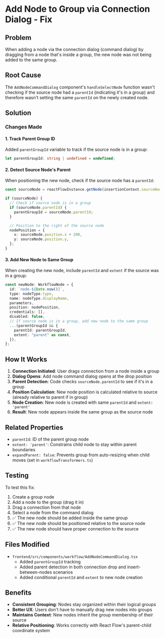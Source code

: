 # Add Node to Group via Connection Dialog - Fix

## Problem

When adding a node via the connection dialog (command dialog) by dragging from a node that's inside a group, the new node was not being added to the same group.

## Root Cause

The `AddNodeCommandDialog` component's `handleSelectNode` function wasn't checking if the source node had a `parentId` (indicating it's in a group) and therefore wasn't setting the same `parentId` on the newly created node.

## Solution

### Changes Made

#### 1. Track Parent Group ID

Added `parentGroupId` variable to track if the source node is in a group:

```typescript
let parentGroupId: string | undefined = undefined;
```

#### 2. Detect Source Node's Parent

When positioning the new node, check if the source node has a `parentId`:

```typescript
const sourceNode = reactFlowInstance.getNode(insertionContext.sourceNodeId);

if (sourceNode) {
  // Check if source node is in a group
  if (sourceNode.parentId) {
    parentGroupId = sourceNode.parentId;
  }

  // Position to the right of the source node
  nodePosition = {
    x: sourceNode.position.x + 200,
    y: sourceNode.position.y,
  };
}
```

#### 3. Add New Node to Same Group

When creating the new node, include `parentId` and `extent` if the source was in a group:

```typescript
const newNode: WorkflowNode = {
  id: `node-${Date.now()}`,
  type: nodeType.type,
  name: nodeType.displayName,
  parameters,
  position: nodePosition,
  credentials: [],
  disabled: false,
  // If source node is in a group, add new node to the same group
  ...(parentGroupId && {
    parentId: parentGroupId,
    extent: "parent" as const,
  }),
};
```

## How It Works

1. **Connection Initiated**: User drags connection from a node inside a group
2. **Dialog Opens**: Add node command dialog opens at the drop position
3. **Parent Detection**: Code checks `sourceNode.parentId` to see if it's in a group
4. **Position Calculation**: New node position is calculated relative to source (already relative to parent if in group)
5. **Node Creation**: New node is created with same `parentId` and `extent: 'parent'`
6. **Result**: New node appears inside the same group as the source node

## Related Properties

- `parentId`: ID of the parent group node
- `extent: 'parent'`: Constrains child node to stay within parent boundaries
- `expandParent: false`: Prevents group from auto-resizing when child moves (set in `workflowTransformers.ts`)

## Testing

To test this fix:

1. Create a group node
2. Add a node to the group (drag it in)
3. Drag a connection from that node
4. Select a node from the command dialog
5. ✅ The new node should be added inside the same group
6. ✅ The new node should be positioned relative to the source node
7. ✅ The new node should have proper connection to the source

## Files Modified

- `frontend/src/components/workflow/AddNodeCommandDialog.tsx`
  - Added `parentGroupId` tracking
  - Added parent detection in both connection drop and insert-between-nodes scenarios
  - Added conditional `parentId` and `extent` to new node creation

## Benefits

- **Consistent Grouping**: Nodes stay organized within their logical groups
- **Better UX**: Users don't have to manually drag new nodes into groups
- **Maintains Context**: New nodes inherit the group membership of their source
- **Relative Positioning**: Works correctly with React Flow's parent-child coordinate system
